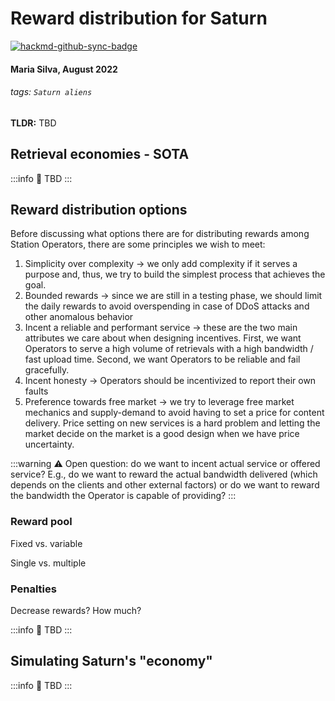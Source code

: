 # Reward distribution for Saturn

[![hackmd-github-sync-badge](https://hackmd.io/MqxcRhVdSi2txAKW7pCh5Q/badge)](https://hackmd.io/MqxcRhVdSi2txAKW7pCh5Q)

#### Maria Silva, August 2022

###### tags: `Saturn aliens`

**TLDR:** TBD

## Retrieval economies - SOTA

:::info
:hammer: TBD
:::

## Reward distribution options

Before discussing what options there are for distributing rewards among Station Operators, there are some principles we wish to meet:

1. Simplicity over complexity -> we only add complexity if it serves a purpose and, thus, we try to build the simplest process that achieves the goal.
2. Bounded rewards -> since we are still in a testing phase, we should limit the daily rewards to avoid overspending in case of DDoS attacks and other anomalous behavior
3. Incent a reliable and performant service -> these are the two main attributes we care about when designing incentives. First, we want Operators to serve a high volume of retrievals with a high bandwidth / fast upload time. Second, we want Operators to be reliable and fail gracefully.
4. Incent honesty -> Operators should be incentivized to report their own faults
5. Preference towards free market -> we try to leverage free market mechanics and supply-demand to avoid having to set a price for content delivery. Price setting on new services is a hard problem and letting the market decide on the market is a good design when we have price uncertainty.

:::warning
:warning: Open question: do we want to incent actual service or offered service? E.g., do we want to reward the actual bandwidth delivered (which depends on the clients and other external factors) or do we want to reward the bandwidth the Operator is capable of providing?
:::

### Reward pool

Fixed vs. variable

Single vs. multiple

### Penalties

Decrease rewards? How much?


:::info
:hammer: TBD
:::

## Simulating Saturn's "economy"

:::info
:hammer: TBD
:::
